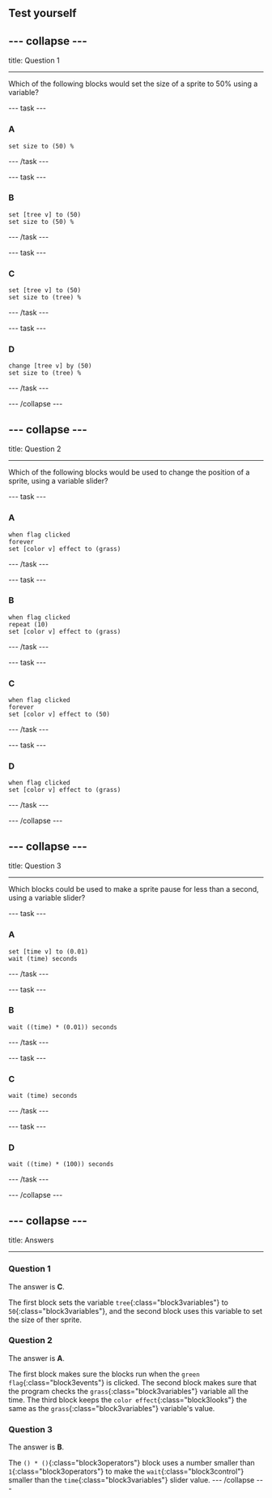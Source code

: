 ## Test yourself

--- collapse ---
---

title: Question 1

---

Which of the following blocks would set the size of a sprite to 50% using a variable?

--- task ---

### A
```blocks3
set size to (50) %
```

--- /task ---

--- task ---

### B
```blocks3
set [tree v] to (50)
set size to (50) %
```

--- /task ---

--- task ---

### C
```blocks3
set [tree v] to (50)
set size to (tree) %
```

--- /task ---

--- task ---

### D
```blocks3
change [tree v] by (50)
set size to (tree) %
```

--- /task ---

--- /collapse ---

--- collapse ---
---

title: Question 2

---

Which of the following blocks would be used to change the position of a sprite, using a variable slider?

--- task ---

### A
```blocks3
when flag clicked
forever
set [color v] effect to (grass)
```

--- /task ---

--- task ---

### B
```blocks3
when flag clicked
repeat (10)
set [color v] effect to (grass)
```

--- /task ---

--- task ---

### C
```blocks3
when flag clicked
forever
set [color v] effect to (50)
```

--- /task ---

--- task ---

### D
```blocks3
when flag clicked
set [color v] effect to (grass)
```
--- /task ---

--- /collapse ---

--- collapse ---
---

title: Question 3

---

Which blocks could be used to make a sprite pause for less than a second, using a variable slider?

--- task ---

### A
```blocks3
set [time v] to (0.01) 
wait (time) seconds
```

--- /task ---

--- task ---

### B
```blocks3
wait ((time) * (0.01)) seconds
```

--- /task ---

--- task ---

### C
```blocks3
wait (time) seconds
```

--- /task ---

--- task ---

### D
```blocks3
wait ((time) * (100)) seconds
```

--- /task ---

--- /collapse ---

--- collapse ---
---

title: Answers

---

### Question 1

The answer is **C**.

The first block sets the variable `tree`{:class="block3variables"} to `50`{:class="block3variables"}, and the second block uses this variable to set the size of ther sprite.

### Question 2

The answer is **A**.

The first block makes sure the blocks run when the `green flag`{:class="block3events"} is clicked.
The second block makes sure that the program checks the `grass`{:class="block3variables"} variable all the time.
The third block keeps the `color effect`{:class="block3looks"} the same as the `grass`{:class="block3variables"} variable's value.

### Question 3

The answer is **B**.

The `() * ()`{:class="block3operators"} block uses a number smaller than `1`{:class="block3operators"} to make the `wait`{:class="block3control"} smaller than the `time`{:class="block3variables"} slider value.
--- /collapse ---

